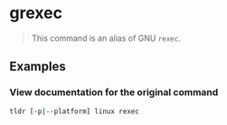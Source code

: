 # grexec

> This command is an alias of GNU `rexec`.

## Examples

### View documentation for the original command

```bash
tldr [-p|--platform] linux rexec
```
